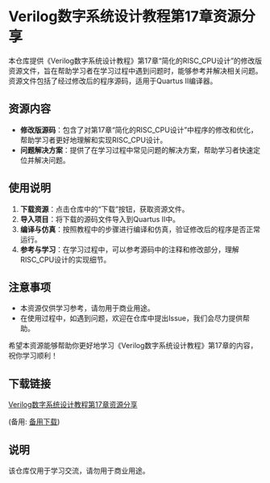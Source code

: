 # Verilog数字系统设计教程第17章资源分享

本仓库提供《Verilog数字系统设计教程》第17章“简化的RISC_CPU设计”的修改版资源文件，旨在帮助学习者在学习过程中遇到问题时，能够参考并解决相关问题。资源文件包括了经过修改后的程序源码，适用于Quartus II编译器。

## 资源内容

- **修改版源码**：包含了对第17章“简化的RISC_CPU设计”中程序的修改和优化，帮助学习者更好地理解和实现RISC_CPU设计。
- **问题解决方案**：提供了在学习过程中常见问题的解决方案，帮助学习者快速定位并解决问题。

## 使用说明

1. **下载资源**：点击仓库中的“下载”按钮，获取资源文件。
2. **导入项目**：将下载的源码文件导入到Quartus II中。
3. **编译与仿真**：按照教程中的步骤进行编译和仿真，验证修改后的程序是否正常运行。
4. **参考与学习**：在学习过程中，可以参考源码中的注释和修改部分，理解RISC_CPU设计的实现细节。

## 注意事项

- 本资源仅供学习参考，请勿用于商业用途。
- 在使用过程中，如遇到问题，欢迎在仓库中提出Issue，我们会尽力提供帮助。

希望本资源能够帮助你更好地学习《Verilog数字系统设计教程》第17章的内容，祝你学习顺利！

## 下载链接
[Verilog数字系统设计教程第17章资源分享](https://pan.quark.cn/s/cec77dbf4e2a) 

(备用: [备用下载](https://pan.baidu.com/s/1fhOw7zEgXTSY9JgIaDcLZw?pwd=1234))

## 说明

该仓库仅用于学习交流，请勿用于商业用途。
